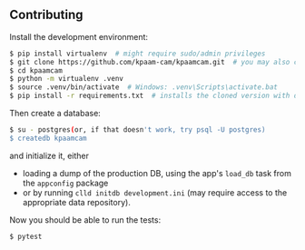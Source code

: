 Contributing
------------

Install the development environment:

```sh
$ pip install virtualenv  # might require sudo/admin privileges
$ git clone https://github.com/kpaam-cam/kpaamcam.git  # you may also clone a suitable fork
$ cd kpaamcam
$ python -m virtualenv .venv
$ source .venv/bin/activate  # Windows: .venv\Scripts\activate.bat
$ pip install -r requirements.txt  # installs the cloned version with dev-tools in development mode
```

Then create a database:

```sh
$ su - postgres(or, if that doesn't work, try psql -U postgres)
$ createdb kpaamcam
```

and initialize it, either
- loading a dump of the production DB, using the app's `load_db` task from the
`appconfig` package
- or by running `clld initdb development.ini` (may require access to the appropriate data repository).

Now you should be able to run the tests:

```sh
$ pytest
```
